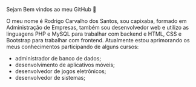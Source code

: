 Sejam Bem vindos ao meu GitHub 👋

O meu nome é Rodrigo Carvalho dos Santos, sou capixaba, formado em Administração de Empresas, também sou desenvolvedor web e utilizo as linguagens PHP e MySQL para trabalhar com  backend e HTML, CSS e Bootstrap para trabalhar com frontend.
Atualmente estou aprimorando os meus conhecimentos participando de alguns cursos:
+ administrador de banco de dados;
+ desenvolvimento de aplicativos móveis;
+ desenvolvedor de jogos eletrônicos;
+ desenvolvedor de sistemas;


<!--
**rodrigovix74/rodrigovix74** is a ✨ _special_ ✨ repository because its `README.md` (this file) appears on your GitHub profile.

Here are some ideas to get you started:

- 🔭 I’m currently working on ...
- 🌱 I’m currently learning ...
- 👯 I’m looking to collaborate on ...
- 🤔 I’m looking for help with ...
- 💬 Ask me about ...
- 📫 How to reach me: ...
- 😄 Pronouns: ...
- ⚡ Fun fact: ...
-->
